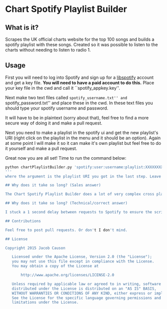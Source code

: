 # Chart Spotify Playlist Builder

## What is it?

Scrapes the UK official charts website for the top 100 songs and builds a spotify playlist with these songs. Created so it was possible to listen to the charts without needing to listen to radio 1.

## Usage

First you will need to log into Spotify and sign up for a [libspotify](https://developer.spotify.com/technologies/libspotify/) account and get a key file. **You will need to have a paid account to do this.** Place your key file in the cwd and call it ``spotify_appkey.key''.

Next make two text files called ``spotify_username.txt'' and ``spotify_password.txt'' and place these in the cwd. In these text files you should type your spotify username and password. 

It will have to be in plaintext (sorry about that), feel free to find a more secure way of doing it and make a pull request.

Next you need to make a playlist in the spotify ui and get the new playlist's URI (right click on the playlist in the menu and it should be an option). Again at some point I will make it so it can make it's own playlist but feel free to do it yourself and make a pull request.

Great now you are all set! Time to run the command below:
```bash
python chartPlaylistBuilder.py 'spotify:user:username:playlist:XXXXXXXXXXXX'
'''
where the argument is the playlist URI you got in the last step. Leave it for a few minutes to sort through all the data (good time to go get a cup of tea) and your all done.

## Why does it take so long? (Sales answer)

The Chart Spotify Playlist Builder does a lot of very complex cross platform analysis of the hundreds high-dimensional data points which are involved in building and analysing the data sets required to successfully create a correct and pleasant musical arrangement. Despite many optimisations this takes some time and even on a modern high performance computing machine may take several minutes.

## Why does it take so long? (Technical/correct answer)

I stuck a 1 second delay between requests to Spotify to ensure the script doesn't get caught up in any rate limits I don't know about. This may be unnecessary feel free to look in the code and reduce/remove this at your own risk.

## Contributions

Feel free to post pull requests. Or don't I don't mind.

## License

Copyright 2015 Jacob Causon

   Licensed under the Apache License, Version 2.0 (the "License");
   you may not use this file except in compliance with the License.
   You may obtain a copy of the License at

       http://www.apache.org/licenses/LICENSE-2.0

   Unless required by applicable law or agreed to in writing, software
   distributed under the License is distributed on an "AS IS" BASIS,
   WITHOUT WARRANTIES OR CONDITIONS OF ANY KIND, either express or implied.
   See the License for the specific language governing permissions and
   limitations under the License.
